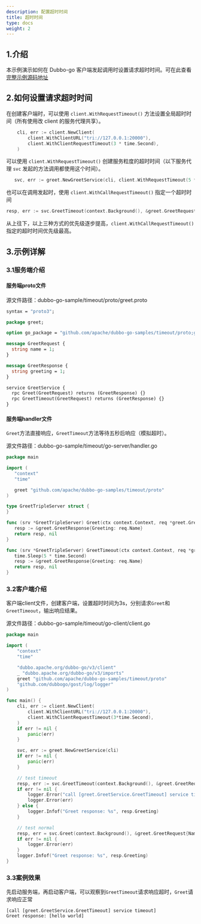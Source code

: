```yaml
---
description: 配置超时时间
title: 超时时间
type: docs
weight: 2
---
```


## 1.介绍

本示例演示如何在 Dubbo-go 客户端发起调用时设置请求超时时间。可在此查看 <a href="https://github.com/apache/dubbo-go-samples/tree/main/timeout" target="_blank">完整示例源码地址</a>

## 2.如何设置请求超时时间

在创建客户端时，可以使用 `client.WithRequestTimeout()` 方法设置全局超时时间（所有使用改 client 的服务代理共享）。

```go
    cli, err := client.NewClient(
        client.WithClientURL("tri://127.0.0.1:20000"),
        client.WithClientRequestTimeout(3 * time.Second),
    )
```

可以使用 `client.WithRequestTimeout()` 创建服务粒度的超时时间（以下服务代理 `svc` 发起的方法调用都使用这个时间）。

```go
   svc, err := greet.NewGreetService(cli, client.WithRequestTimeout(5 * time.Second))
```

也可以在调用发起时，使用 `client.WithCallRequestTimeout()` 指定一个超时时间

```go
resp, err := svc.GreetTimeout(context.Background(), &greet.GreetRequest{Name: "hello world"}, client.WithCallRequestTimeout(10 * time.Second))
```

从上往下，以上三种方式的优先级逐步提高，`client.WithCallRequestTimeout()` 指定的超时时间优先级最高。

## 3.示例详解

### 3.1服务端介绍

#### 服务端proto文件

源文件路径：dubbo-go-sample/timeout/proto/greet.proto

```protobuf
syntax = "proto3";

package greet;

option go_package = "github.com/apache/dubbo-go-samples/timeout/proto;greet";

message GreetRequest {
  string name = 1;
}

message GreetResponse {
  string greeting = 1;
}

service GreetService {
  rpc Greet(GreetRequest) returns (GreetResponse) {}
  rpc GreetTimeout(GreetRequest) returns (GreetResponse) {}
}
```

#### 服务端handler文件

`Greet`方法直接响应，`GreetTimeout`方法等待五秒后响应（模拟超时）。

源文件路径：dubbo-go-sample/timeout/go-server/handler.go

```go
package main

import (
   "context"
   "time"

   greet "github.com/apache/dubbo-go-samples/timeout/proto"
)

type GreetTripleServer struct {
}

func (srv *GreetTripleServer) Greet(ctx context.Context, req *greet.GreetRequest) (*greet.GreetResponse, error) {
   resp := &greet.GreetResponse{Greeting: req.Name}
   return resp, nil
}

func (srv *GreetTripleServer) GreetTimeout(ctx context.Context, req *greet.GreetRequest) (*greet.GreetResponse, error) {
   time.Sleep(5 * time.Second)
   resp := &greet.GreetResponse{Greeting: req.Name}
   return resp, nil
}
```

### 3.2客户端介绍

客户端client文件，创建客户端，设置超时时间为3s，分别请求`Greet`和`GreetTimeout`，输出响应结果。

源文件路径：dubbo-go-sample/timeout/go-client/client.go

```go
package main

import (
	"context"
	"time"

	"dubbo.apache.org/dubbo-go/v3/client"
	_ "dubbo.apache.org/dubbo-go/v3/imports"
	greet "github.com/apache/dubbo-go-samples/timeout/proto"
	"github.com/dubbogo/gost/log/logger"
)

func main() {
	cli, err := client.NewClient(
		client.WithClientURL("tri://127.0.0.1:20000"),
		client.WithClientRequestTimeout(3*time.Second),
	)
	if err != nil {
		panic(err)
	}

	svc, err := greet.NewGreetService(cli)
	if err != nil {
		panic(err)
	}

	// test timeout
	resp, err := svc.GreetTimeout(context.Background(), &greet.GreetRequest{Name: "hello world"})
	if err != nil {
		logger.Error("call [greet.GreetService.GreetTimeout] service timeout")
		logger.Error(err)
	} else {
		logger.Infof("Greet response: %s", resp.Greeting)
	}

	// test normal
	resp, err = svc.Greet(context.Background(), &greet.GreetRequest{Name: "hello world"})
	if err != nil {
		logger.Error(err)
	}
	logger.Infof("Greet response: %s", resp.Greeting)
}
```

### 3.3案例效果

先启动服务端，再启动客户端，可以观察到`GreetTimeout`请求响应超时，`Greet`请求响应正常

```
[call [greet.GreetService.GreetTimeout] service timeout]
Greet response: [hello world]
```
